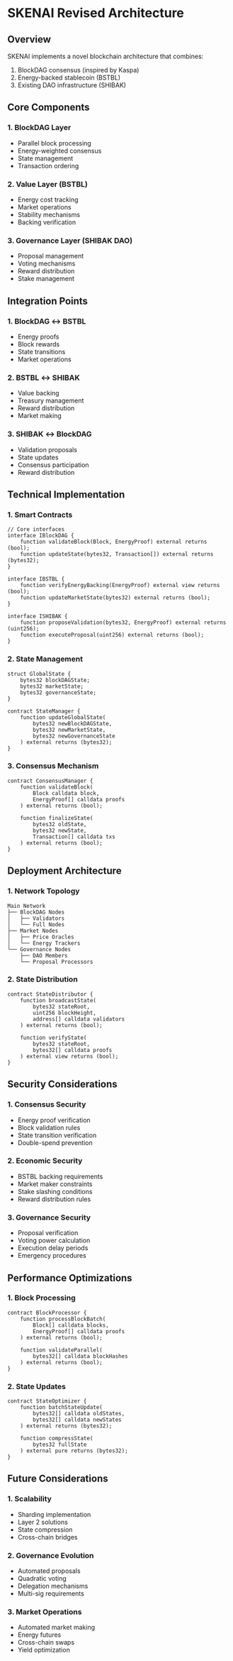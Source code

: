 # SKENAI Revised Architecture

## Overview

SKENAI implements a novel blockchain architecture that combines:
1. BlockDAG consensus (inspired by Kaspa)
2. Energy-backed stablecoin (BSTBL)
3. Existing DAO infrastructure (SHIBAK)

## Core Components

### 1. BlockDAG Layer
- Parallel block processing
- Energy-weighted consensus
- State management
- Transaction ordering

### 2. Value Layer (BSTBL)
- Energy cost tracking
- Market operations
- Stability mechanisms
- Backing verification

### 3. Governance Layer (SHIBAK DAO)
- Proposal management
- Voting mechanisms
- Reward distribution
- Stake management

## Integration Points

### 1. BlockDAG ↔ BSTBL
- Energy proofs
- Block rewards
- State transitions
- Market operations

### 2. BSTBL ↔ SHIBAK
- Value backing
- Treasury management
- Reward distribution
- Market making

### 3. SHIBAK ↔ BlockDAG
- Validation proposals
- State updates
- Consensus participation
- Reward distribution

## Technical Implementation

### 1. Smart Contracts
```solidity
// Core interfaces
interface IBlockDAG {
    function validateBlock(Block, EnergyProof) external returns (bool);
    function updateState(bytes32, Transaction[]) external returns (bytes32);
}

interface IBSTBL {
    function verifyEnergyBacking(EnergyProof) external view returns (bool);
    function updateMarketState(bytes32) external returns (bool);
}

interface ISHIBAK {
    function proposeValidation(bytes32, EnergyProof) external returns (uint256);
    function executeProposal(uint256) external returns (bool);
}
```

### 2. State Management
```solidity
struct GlobalState {
    bytes32 blockDAGState;
    bytes32 marketState;
    bytes32 governanceState;
}

contract StateManager {
    function updateGlobalState(
        bytes32 newBlockDAGState,
        bytes32 newMarketState,
        bytes32 newGovernanceState
    ) external returns (bytes32);
}
```

### 3. Consensus Mechanism
```solidity
contract ConsensusManager {
    function validateBlock(
        Block calldata block,
        EnergyProof[] calldata proofs
    ) external returns (bool);
    
    function finalizeState(
        bytes32 oldState,
        bytes32 newState,
        Transaction[] calldata txs
    ) external returns (bool);
}
```

## Deployment Architecture

### 1. Network Topology
```
Main Network
├── BlockDAG Nodes
│   ├── Validators
│   └── Full Nodes
├── Market Nodes
│   ├── Price Oracles
│   └── Energy Trackers
└── Governance Nodes
    ├── DAO Members
    └── Proposal Processors
```

### 2. State Distribution
```solidity
contract StateDistributor {
    function broadcastState(
        bytes32 stateRoot,
        uint256 blockHeight,
        address[] calldata validators
    ) external returns (bool);
    
    function verifyState(
        bytes32 stateRoot,
        bytes32[] calldata proofs
    ) external view returns (bool);
}
```

## Security Considerations

### 1. Consensus Security
- Energy proof verification
- Block validation rules
- State transition verification
- Double-spend prevention

### 2. Economic Security
- BSTBL backing requirements
- Market maker constraints
- Stake slashing conditions
- Reward distribution rules

### 3. Governance Security
- Proposal verification
- Voting power calculation
- Execution delay periods
- Emergency procedures

## Performance Optimizations

### 1. Block Processing
```solidity
contract BlockProcessor {
    function processBlockBatch(
        Block[] calldata blocks,
        EnergyProof[] calldata proofs
    ) external returns (bool);
    
    function validateParallel(
        bytes32[] calldata blockHashes
    ) external returns (bool);
}
```

### 2. State Updates
```solidity
contract StateOptimizer {
    function batchStateUpdate(
        bytes32[] calldata oldStates,
        bytes32[] calldata newStates
    ) external returns (bytes32);
    
    function compressState(
        bytes32 fullState
    ) external pure returns (bytes32);
}
```

## Future Considerations

### 1. Scalability
- Sharding implementation
- Layer 2 solutions
- State compression
- Cross-chain bridges

### 2. Governance Evolution
- Automated proposals
- Quadratic voting
- Delegation mechanisms
- Multi-sig requirements

### 3. Market Operations
- Automated market making
- Energy futures
- Cross-chain swaps
- Yield optimization
